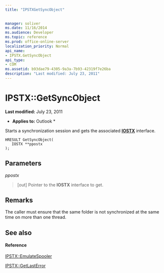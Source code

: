 ```yaml
---
title: "IPSTXGetSyncObject"
 
 
manager: soliver
ms.date: 11/16/2014
ms.audience: Developer
ms.topic: reference
ms.prod: office-online-server
localization_priority: Normal
api_name:
- IPSTX.GetSyncObject
api_type:
- COM
ms.assetid: b93dae79-4305-9a3a-7b93-42319f7e26ba
description: "Last modified: July 23, 2011"
---
```


# IPSTX::GetSyncObject

 **Last modified:** July 23, 2011 
  
 * **Applies to:** Outlook * 
  
Starts a synchronization session and gets the associated **[IOSTX](iostxiunknown.md)** interface. 
  
```
HRESULT GetSyncObject( 
   IOSTX **ppostx 
);
```

## Parameters

 _ppostx_
  
>  [out] Pointer to the **IOSTX** interface to get. 
    
## Remarks

The caller must ensure that the same folder is not synchronized at the same time on more than one thread.
  
## See also

#### Reference

[IPSTX::EmulateSpooler](ipstx-emulatespooler.md)
  
[IPSTX::GetLastError](ipstx-getlasterror.md)

